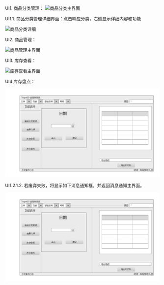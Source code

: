  UI1. 商品分类管理：
 ![商品分类主界面](/UI/商品分类管理主界面.png)

 UI1.1. 商品分类管理详细界面：点击响应分类，右侧显示详细内容和功能

 ![商品分类详细](/UI/商品分类管理修改、删除、查看界面.png)

 UI2. 商品管理：

 ![商品管理主界面](/UI/商品管理主界面.png)

 UI3. 库存查看：
 
 ![库存查看主界面](/UI/库存查看主界面.png)
 
 UI4 库存盘点：

 ![库存盘点主界面](UI/库存盘点主界面.png)

 UI1.2.1.2. 若废弃失败，将显示如下消息通知框，并返回消息通知主界面。

 ![库存盘点](UI/库存盘点主界面.png)

 
